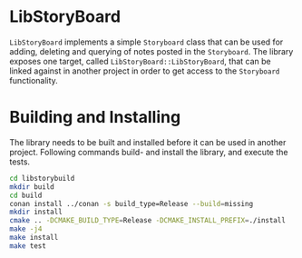 # LibStoryBoard

`LibStoryBoard` implements a simple `Storyboard` class that can be used for adding, deleting and querying
of notes posted in the `Storyboard`. The library exposes one target, called `LibStoryBoard::LibStoryBoard`,
that can be linked against in another project in order to get access to the `Storyboard` functionality.

# Building and Installing

The library needs to be built and installed before it can be used in another project. Following commands build- and
install the library, and execute the tests.

```bash
cd libstorybuild
mkdir build
cd build
conan install ../conan -s build_type=Release --build=missing
mkdir install
cmake .. -DCMAKE_BUILD_TYPE=Release -DCMAKE_INSTALL_PREFIX=./install
make -j4
make install
make test
```

